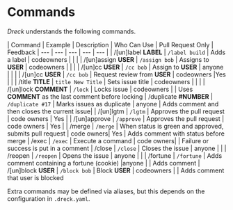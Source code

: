 # Commands

*Dreck* understands the following commands.

| Command | Example | Description | Who Can Use | Pull Request Only | Feedback
| --- | --- | --- | --- | --- |
| /[un]label **LABEL** | `/label build` | Adds a label | codeowners | | |
| /[un]assign **USER** | `/assign bob` | Assigns to **USER** | codeowners | | |
| /[un]cc **USER** | `/cc bob` | Assign to **USER** | anyone | | |
| /[un]cc **USER** | `/cc bob` | Request review from **USER** | codeowners |Yes | |
| /title **TITLE** | `title New Title` | Sets issue title | codeowners | | |
| /[un]lock **COMMENT** | `/lock` | Locks issue | codeowners | | Uses **COMMENT** as the last comment before locking
| /duplicate **#NUMBER** | `/duplicate #17` | Marks issues as duplicate | anyone | Adds comment and then closes the current issue|
| /[un]lgtm | `/lgtm` | Approves the pull request | code owners | Yes |
| /[un]approve | `/approve` | Approves the pull request | code owners | Yes |
| /merge | `/merge` | When status is green and approved, submits pull request | code owners| Yes | Adds comment with status before merge
| /exec | `/exec` | Execute a command | code owners| | Failure or success is put in a comment
| /close | `/close` | Closes the issue | anyone | |
| /reopen | `/reopen` | Opens the issue | anyone | |
| /fortune | `/fortune` | Adds comment containing a fortune (cookie) |anyone | | Adds comment
| /[un]block **USER** | `/block bob` | Block **USER** | codeowners | | Adds comment that user is blocked

Extra commands may be defined via aliases, but this depends on the configuration in `.dreck.yaml`.
